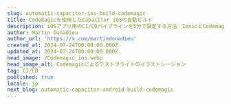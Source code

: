 ```yaml
---
slug: automatic-capacitor-ios-build-codemagic
title: Codemagicを使用したCapacitor iOSの自動ビルド
description: iOSアプリ用のCI/CDパイプラインを5分で設定する方法：IonicとCodemagicを使って（2024年版）
author: Martin Donadieu
author_url: 'https://x.com/martindonadieu'
created_at: 2024-07-24T00:00:00.000Z
updated_at: 2024-07-24T00:00:00.000Z
head_image: /Codemagic_ios.webp
head_image_alt: Codemagicによるテストフライトのイラストレーション
tag: CI/CD
published: true
locale: jp
next_blog: automatic-capacitor-android-build-codemagic
---
```


